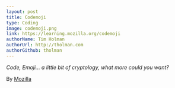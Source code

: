 ```yaml
---
layout: post
title: Codemoji
type: Coding
image: codemoji.png
link: https://learning.mozilla.org/codemoji
authorName: Tim Holman
authorUrl: http://tholman.com
authorGithub: tholman
---
```


_Code, Emoji... a little bit of cryptology, what more could you want?_

By [Mozilla](https://mozilla.org)
